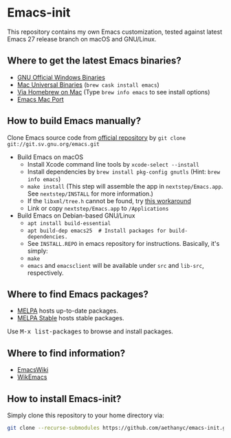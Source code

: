 # Emacs-init #

This repository contains my own Emacs customization, tested against latest Emacs
27 release branch on macOS and GNU/Linux.

## Where to get the latest Emacs binaries? ##

* [GNU Official Windows Binaries](http://ftp.gnu.org/gnu/emacs/windows/)
* [Mac Universal Binaries](http://emacsformacosx.com/) (`brew cask install emacs`)
* [Via Homebrew on Mac](https://github.com/Homebrew/homebrew-core/blob/master/Formula/emacs.rb) (Type `brew info emacs` to see install options)
* [Emacs Mac Port](https://github.com/railwaycat/homebrew-emacsmacport/releases)

## How to build Emacs manually?
Clone Emacs source code from [official repository](https://savannah.gnu.org/projects/emacs) by `git clone git://git.sv.gnu.org/emacs.git`

* Build Emacs on macOS
  * Install Xcode command line tools by `xcode-select --install`
  * Install dependencies by `brew install pkg-config gnutls` (Hint: `brew info emacs`)
  * `make install` (This step will assemble the app in `nextstep/Emacs.app`. See `nextstep/INSTALL` for more information.)
  * If the `libxml/tree.h` cannot be found, try [this workaround](https://lists.gnu.org/archive/html/emacs-devel/2019-10/msg00400.html)
  * Link or copy `nextstep/Emacs.app` to `/Applications`
* Build Emacs on Debian-based GNU/Linux
  * `apt install build-essential`
  * `apt build-dep emacs25  # Install packages for build-dependencies.`
  * See `INSTALL.REPO` in emacs repository for instructions. Basically, it's simply:
  * `make`
  * `emacs` and `emacsclient` will be available under `src` and `lib-src`, respectively.

## Where to find Emacs packages? ##

* [MELPA](http://melpa.org/) hosts up-to-date packages.
* [MELPA Stable](http://stable.melpa.org/) hosts stable packages.

Use <kbd>M-x list-packages</kbd> to browse and install packages.

## Where to find information? ##

* [EmacsWiki](http://www.emacswiki.org/)
* [WikEmacs](http://wikemacs.org/)


## How to install Emacs-init? ##

Simply clone this repository to your home directory via:

```bash
git clone --recurse-submodules https://github.com/aethanyc/emacs-init.git ~/.emacs.d
```
